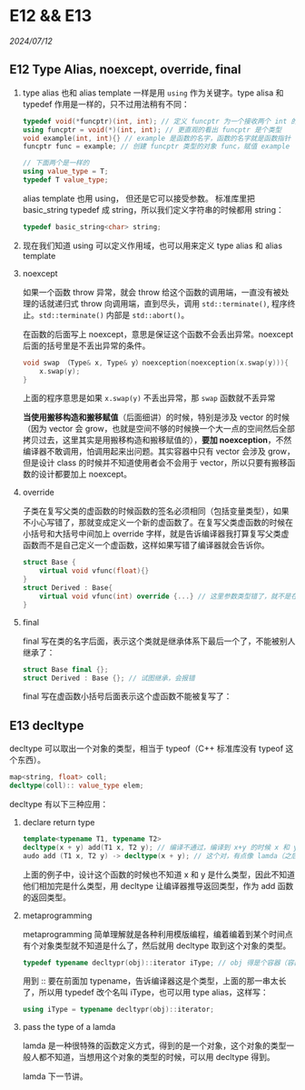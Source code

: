 # E12 && E13

*2024/07/12*

## E12 Type Alias, noexcept, override, final

1. type alias 也和 alias template 一样是用 `using` 作为关键字。type alisa 和 typedef 作用是一样的，只不过用法稍有不同：

	```c++
	typedef void(*funcptr)(int, int); // 定义 funcptr 为一个接收两个 int 的函数指针
	using funcptr = void(*)(int, int); // 更直观的看出 funcptr 是个类型
	void example(int, int){} // example 是函数的名字，函数的名字就是函数指针
	funcptr func = example; // 创建 funcptr 类型的对象 func，赋值 example
	
	// 下面两个是一样的
	using value_type = T;
	typedef T value_type;
	```
	alias template 也用 using， 但还是它可以接受参数。
	标准库里把 basic_string<char>  typedef 成 string，所以我们定义字符串的时候都用 string：
	
	```c++
	typedef basic_string<char> string;
	```
2. 现在我们知道 using 可以定义作用域，也可以用来定义 type alias 和 alias template

3. noexcept
	
	如果一个函数 throw 异常，就会 throw 给这个函数的调用端，一直没有被处理的话就递归式 throw 向调用端，直到尽头，调用 `std::terminate()`, 程序终止。`std::terminate()` 内部是 `std::abort()`。
	
	在函数的后面写上 noexcept，意思是保证这个函数不会丢出异常。noexcept后面的括号里是不丢出异常的条件。
	
	```c++
	void swap （Type& x, Type& y）noexception(noexception(x.swap(y))){
		x.swap(y);
	}
	```
	上面的程序意思是如果 `x.swap(y)` 不丢出异常，那 `swap` 函数就不丢异常
	
	**当使用搬移构造和搬移赋值**（后面细讲）的时候，特别是涉及 vector
 的时候（因为 vector 会 grow，也就是空间不够的时候换一个大一点的空间然后全部拷贝过去，这里其实是用搬移构造和搬移赋值的），**要加 noexception**，不然编译器不敢调用，怕调用起来出问题。其实容器中只有 vector 会涉及 grow，但是设计 class 的时候并不知道使用者会不会用于 vector，所以只要有搬移函数的设计都要加上 noexcept。
 
4. override
 
 	子类在复写父类的虚函数的时候函数的签名必须相同（包括变量类型），如果不小心写错了，那就变成定义一个新的虚函数了。在复写父类虚函数的时候在小括号和大括号中间加上 override 字样，就是告诉编译器我打算复写父类虚函数而不是自己定义一个虚函数，这样如果写错了编译器就会告诉你。
 	
 	```c++
 	struct Base {
 		virtual void vfunc(float){}	
 	}
 	struct Derived : Base{
 		virtual void vfunc(int) override {...} // 这里参数类型错了，就不是在override父类虚函数了，加了override之后编译器会告诉你这里错了
 	}
 	```
5. final

	final 写在类的名字后面，表示这个类就是继承体系下最后一个了，不能被别人继承了：
	
	```c++
	struct Base final {};
	struct Derived : Base {}; // 试图继承，会报错
	``` 
	final 写在虚函数小括号后面表示这个虚函数不能被复写了：
	
## E13 decltype

decltype 可以取出一个对象的类型，相当于 typeof（C++ 标准库没有 typeof 这个东西）。

```c++
map<string, float> coll;
decltype(coll):: value_type elem;
```
decltype 有以下三种应用：

1. declare return type

	```c++
	template<typename T1, typename T2>
	decltype(x + y) add(T1 x, T2 y); // 编译不通过，编译到 x+y 的时候 x 和 y 还没出现
	audo add (T1 x, T2 y) -> decltype(x + y); // 这个对，有点像 lamda（之后细讲）
	```
	上面的例子中，设计这个函数的时候也不知道 x 和 y 是什么类型，因此不知道他们相加完是什么类型，用 decltype 让编译器推导返回类型，作为 add 函数的返回类型。

2. metaprogramming

	metaprogramming 简单理解就是各种利用模版编程，编着编着到某个时间点有个对象类型就不知道是什么了，然后就用 decltype 取到这个对象的类型。
	
	```c++
	typedef typename decltypr(obj)::iterator iType; // obj 得是个容器（容器才有迭代器）
	```
	用到 :: 要在前面加 typename，告诉编译器这是个类型，上面的那一串太长了，所以用 typedef 改个名叫 iType，也可以用 type alias，这样写：
	
	```c++
	using iType = typename decltypr(obj)::iterator;
	```

3. pass the type of a lamda

	lamda 是一种很特殊的函数定义方式，得到的是一个对象，这个对象的类型一般人都不知道，当想用这个对象的类型的时候，可以用 decltype 得到。
	
	lamda 下一节讲。
	